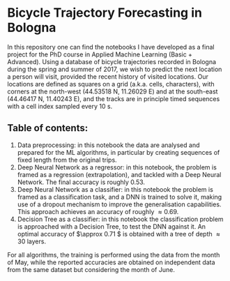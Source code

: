 # Bicycle Trajectory Forecasting in Bologna

In this repository one can find the notebooks I have developed as a final project for the PhD course in Applied Machine Learning (Basic + Advanced).
Using a database of bicycle trajectories recorded in Bologna during the spring and summer of 2017, we wish to predict the next location a person will visit, provided the recent history of visited locations.
Our locations are defined as squares on a grid (a.k.a. cells, characters), with corners at the north-west (44.53518 N, 11.26029 E) and at the south-east (44.46417 N, 11.40243 E), and the tracks are in principle timed sequences with a cell index sampled every 10 s.

## Table of contents:

1. Data preprocessing: in this notebook the data are analysed and prepared for the ML algorithms, in particular by creating sequences of fixed length from the original trips.
2. Deep Neural Network as a regressor: in this notebook, the problem is framed as a regression (extrapolation), and tackled with a Deep Neural Network. The final accuracy is roughly $0.53$.
3. Deep Neural Network as a classifier: in this notebook the problem is framed as a classification task, and a DNN is trained to solve it, making use of a dropout mechanism to improve the generalisation capabilities. This approach achieves an accuracy of roughly $\approx 0.69$.
4. Decision Tree as a classifier: in this notebook the classification problem is approached with a Decision Tree, to test the DNN against it. An optimal accuracy of $\approx 0.71 $ is obtained with a tree of depth $\approx 30$ layers.

For all algorithms, the training is performed using the data from the month of May, while the reported accuracies are obtained on independent data from the same dataset but considering the month of June.